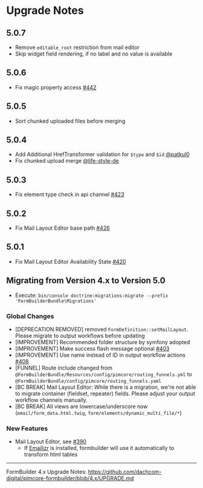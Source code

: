 # Upgrade Notes
 
## 5.0.7
- Remove `editable_root` restriction from mail editor
- Skip widget field rendering, if no label and no value is available

## 5.0.6
- Fix magic property access [#442](https://github.com/dachcom-digital/pimcore-formbuilder/issues/442)

## 5.0.5
- Sort chunked uploaded files before merging

## 5.0.4
- Add Additional HrefTransformer validation for `$type` and `$id` [@patkul0](https://github.com/dachcom-digital/pimcore-formbuilder/pull/434)
- Fix chunked upload merge [@life-style-de](https://github.com/dachcom-digital/pimcore-formbuilder/pull/430)

## 5.0.3
- Fix element type check in api channel [#423](https://github.com/dachcom-digital/pimcore-formbuilder/issues/423)

## 5.0.2
- Fix Mail Layout Editor base path [#426](https://github.com/dachcom-digital/pimcore-formbuilder/issues/426)

## 5.0.1
- Fix Mail Layout Editor Availability State [#420](https://github.com/dachcom-digital/pimcore-formbuilder/issues/420)

## Migrating from Version 4.x to Version 5.0
- Execute: `bin/console doctrine:migrations:migrate --prefix 'FormBuilderBundle\Migrations'`

### Global Changes
- [DEPRECATION REMOVED] removed `FormDefinition::setMailLayout`. Please migrate to output workflows before updating
- [IMPROVEMENT] Recommended folder structure by symfony adopted
- [IMPROVEMENT] Make success flash message optional [#403](https://github.com/dachcom-digital/pimcore-formbuilder/issues/403)
- [IMPROVEMENT] Use name instead of ID in output workflow actions [#408](https://github.com/dachcom-digital/pimcore-formbuilder/pull/408)
- [FUNNEL] Route include changed from `@FormBuilderBundle/Resources/config/pimcore/routing_funnels.yml` to `@FormBuilderBundle/config/pimcore/routing_funnels.yaml`
- [BC BREAK] Mail Layout Editor: While there is a migration, we're not able to migrate container (fieldset, repeater) fields. Please adjust your output workflow channels manually.
- [BC BREAK] All views are lowercase/underscore now (`email/form_data.html.twig`, `form/elements/dynamic_multi_file/*`)


### New Features
- Mail Layout Editor, see [#390](https://github.com/dachcom-digital/pimcore-formbuilder/issues/398)
  - If [Emailizr](https://github.com/dachcom-digital/pimcore-emailizr) is installed, formbuilder will use it automatically to transform html tables

***

FormBuilder 4.x Upgrade Notes: https://github.com/dachcom-digital/pimcore-formbuilder/blob/4.x/UPGRADE.md
